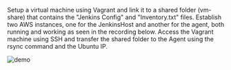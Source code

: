 Setup a virtual machine using Vagrant and link it to a shared folder (vm-share) that contains the "Jenkins Config" and "Inventory.txt" files.
Establish two AWS instances, one for the JenkinsHost and another for the agent, both running and working as seen in the recording below.
Access the Vagrant machine using SSH and transfer the shared folder to the Agent using the rsync command and the Ubuntu IP.


![demo](./Recording%202023-01-31%20at%2016.52.27.gif)